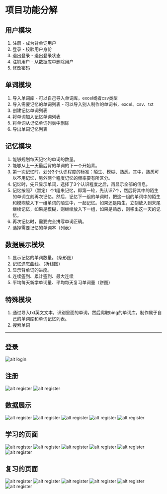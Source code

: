 # 项目功能分解

## 用户模块
1. 注册 - 成为背单词用户
2. 登录 - 校验用户身份
3. 退出登录 - 退出登录状态
4. 注销用户 - 从数据库中删除用户
5. 修改密码


## 单词模块
1. 导入单词库 - 可以自己导入单词库，excel或者csv类型
2. 导入需要记忆的单词列表 - 可以导入别人制作的单词书，excel、csv、txt
3. 创建记忆单词列表
4. 将单词加入记忆单词列表
5. 将单词从记忆单词列表中删除
7. 导出单词记忆列表


## 记忆模块
1. 能够规划每天记忆的单词的数量。
2. 能够从上一天最后背的单词的下一个开始背。
3. 第一次记忆时，划分3个认识程度的标准：陌生、模糊、熟悉。其中，熟悉可以不用记忆，另外两个程度记忆的频率要有所区分。
4. 记忆时，先只显示单词，选择了3个认识程度之后，再显示全部的信息。
5. 记忆按照7（暂定）个1组来记忆，即第一轮，先认识7个，然后将其中的陌生的单词立刻再次记忆。然后，记忆下一组的单词时，把这一组的单词中的陌生和模糊放入下一组单词的陌生中，一起记忆。如果还是陌生，立刻放入到末尾继续记忆，如果是模糊，则继续放入下一组，如果是熟悉，则移出这一天的记忆。
6. 再次记忆时，需要完全拼写单词正确。
7. 选择需要记忆的单词本（列表）


## 数据展示模块
1. 显示记忆的单词数量。（条形图）
2. 记忆遗忘曲线。（折线图）
3. 显示背单词的进度。
4. 连续签到、累计签到、最大连续
5. 平均每天新学单词量、平均每天复习单词量（饼图）


## 特殊模块
1. 通过导入txt英文文本，识别里面的单词，然后爬取bing的单词库，制作属于自己的单词库和单词记忆列表。
2. 搜索单词


---
## 登录
![alt login](pic/login.png)
## 注册
![alt register](pic/register1.png)
![alt register](pic/register2.png)
## 数据展示
![alt register](pic/index1.png)
![alt register](pic/index2.png)
![alt register](pic/index3.png)
![alt register](pic/index4.png)
![alt register](pic/index5.png)
## 学习的页面
![alt register](pic/study1.png)
![alt register](pic/study2.png)
![alt register](pic/study3.png)
![alt register](pic/study4.png)
![alt register](pic/study5.png)
![alt register](pic/study6.png)
## 复习的页面
![alt register](pic/preview1.png)
![alt register](pic/preview2.png)
![alt register](pic/preview3.png)
![alt register](pic/preview4.png)
![alt register](pic/preview5.png)
![alt register](pic/preview6.png)
